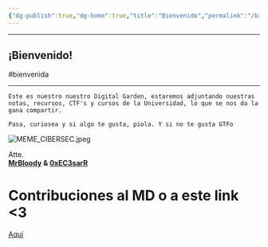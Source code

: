 ```yaml
---
{"dg-publish":true,"dg-home":true,"title":"Bienvenido","permalink":"/bienvenido/","tags":["gardenEntry"],"dgPassFrontmatter":true}
---
```


----
## ¡Bienvenido!

#bienvenida

----
``` shell
Este es nuestro nuestro Digital Garden, estaremos adjuntando nuestras notas, recursos, CTF's y cursos de la Universidad, lo que se nos da la gana compartir.

Pasa, curiosea y si algo te gusta, piola. Y si no te gusta GTFo
```

![MEME_CIBERSEC.jpeg](/img/user/imgs/MEME_CIBERSEC.jpeg)

Atte.  
**[MrBloody](https://www.linkedin.com/in/joseph-eduardo-segura-m-mrbloody-231003192/) & [0xEC3sarR](https://www.linkedin.com/in/cesar-alonso-apolaya-pacheco-94226b212/)**
# Contribuciones al MD o a este link <3

[Aquí](https://guns.lol/mrbloody)

